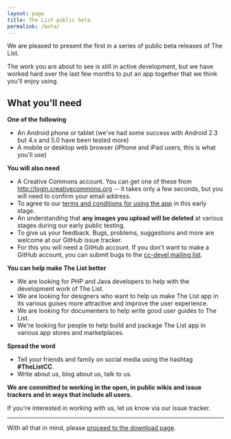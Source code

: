 ```yaml
---
layout: page
title: The List public beta
permalink: /beta/
---
```


We are pleased to present the first in a series of public beta
releases of The List.

The work you are about to see is still in active development, but we have worked hard over the last few months to put an app together that we think you'll enjoy using.

## What you'll need

**One of the following**

* An Android phone or tablet (we've had some success with Android 2.3 but 4.x and 5.0 have been tested more)
* A mobile or desktop web browser (iPhone and iPad users, this is what you'll use)

**You will also need**

* A Creative Commons account. You can get one of these from <http://login.creativecommons.org> -- it takes only a few seconds, but you will need to confirm your email address.
* To agree to our [terms and conditions for using the app](https://thelist.creativecommons.org/app/alpha-tos.html) in this early stage.
* An understanding that **any images you upload will be deleted** at various stages during our early public testing.
* To give us your feedback. Bugs, problems, suggestions and more are welcome at our GitHub issue tracker.
* For this you will need a GitHub account. If you don't want to make a GitHub account, you can submit bugs to the [cc-devel mailing list](http://lists.ibiblio.org/mailman/listinfo/cc-devel).

**You can help make The List better**

* We are looking for PHP and Java developers to help with the development work of The List.
* We are looking for designers who want to help us make The List app in its various guises more attractive and improve the user experience.
* We are looking for documenters to help write good user guides to The List.
* We're looking for people to help build and package The List app in various app stores and marketplaces.

**Spread the word**

* Tell your friends and family on social media using the hashtag **#TheListCC**.
* Write about us, blog about us, talk to us.

**We are committed to working in the open, in public wikis and issue trackers and in ways that include all users.**

If you're interested in working with us, let us know via our issue tracker.

---

With all that in mind, please [proceed to the download page](https://thelist.creativecommons.org/app/alpha.html). 

